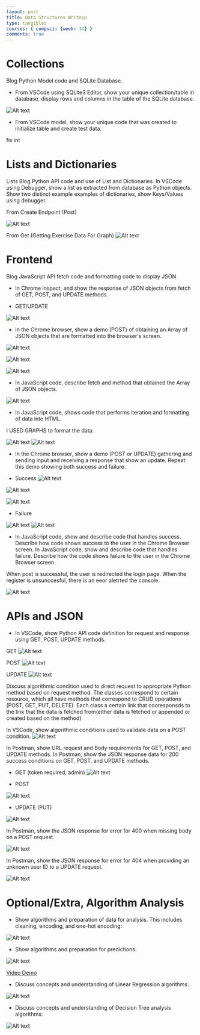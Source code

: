 ```yaml
---
layout: post
title: Data Structures Writeup
type: tangibles
courses: { compsci: {week: 14} }
comments: true
---
```

# Collections

Blog Python Model code and SQLite Database.

- From VSCode using SQLite3 Editor, show your unique collection/table in database, display rows and columns in the table of the SQLite database.

![Alt text](/Nighthawk-Pages/images/table.png)

- From VSCode model, show your unique code that was created to initialize table and create test data.

fix int

# Lists  and Dictionaries

Lists 
Blog Python API code and use of List and Dictionaries.
In VSCode using Debugger, show a list as extracted from database as Python objects. Show two distinct example examples of dictionaries, show Keys/Values using debugger.

From Create Endpoint (Post)

![Alt text](/Nighthawk-Pages/images/cook.png)


From Get (Getting Exercise Data For Graph)
![Alt text](/Nighthawk-Pages/images/photo.png)


# Frontend

Blog JavaScript API fetch code and formatting code to display JSON.

- In Chrome inspect, and show the response of JSON objects from fetch of GET, POST, and UPDATE methods.

- GET/UPDATE


![Alt text](/Nighthawk-Pages/images/z.png)


- In the Chrome browser, show a demo (POST) of obtaining an Array of JSON objects that are formatted into the browser's screen.


![Alt text](/Nighthawk-Pages/images/r0.png)

![Alt text](/Nighthawk-Pages/images/r.png)

![Alt text](/Nighthawk-Pages/images/r1.png)





- In JavaScript code, describe fetch and method that obtained the Array of JSON objects.

![Alt text](/Nighthawk-Pages/images/1.png)


- In JavaScript code, shows code that performs iteration and formatting of data into HTML.

I USED GRAPHS to format the data. 


![Alt text](/Nighthawk-Pages/images/g1.png)
![Alt text](/Nighthawk-Pages/images/g2.png)


- In the Chrome browser, show a demo (POST or UPDATE) gathering and sending input and receiving a response that show an update. Repeat this demo showing both success and failure.

- Success
![Alt text](/Nighthawk-Pages/images/r0.png)

![Alt text](/Nighthawk-Pages/images/r.png)

![Alt text](/Nighthawk-Pages/images/r1.png)




- Failure

![Alt text](/Nighthawk-Pages/images/8.png)
![Alt text](/Nighthawk-Pages/images/9.png)


- In JavaScript code, show and describe code that handles success. Describe how code shows success to the user in the Chrome Browser screen.  In JavaScript code, show and describe code that handles failure. Describe how the code shows failure to the user in the Chrome Browser screen.


When post is successful, the user is redirected the login page. When the register is unsunccesful, there is an eeor aletrted the console.

![Alt text](/Nighthawk-Pages/images/fail.png)




# APIs and JSON

- In VSCode, show Python API code definition for request and response using GET, POST, UPDATE methods.


GET
![Alt text](/Nighthawk-Pages/images/g.png)


POST
![Alt text](/Nighthawk-Pages/images/pg.png)


UPDATE
![Alt text](/Nighthawk-Pages/images/p.png)

Discuss algorithmic condition used to direct request to appropriate Python method based on request method.
The classes correspond to certain resource, which all have methods that correspond to CRUD operations (POST, GET, PUT, DELETE). Each class a certain link that cooresponsds to the link that the data is fetched from(either data is fetched or appended or created based on the method)


In VSCode, show algorithmic conditions used to validate data on a POST condition.
![Alt text](/Nighthawk-Pages/images/c.png)


In Postman, show URL request and Body requirements for GET, POST, and UPDATE methods. In Postman, show the JSON response data for 200 success conditions on GET, POST, and UPDATE methods.

- GET (token required, admin)
![Alt text](/Nighthawk-Pages/images/getall.png)

- POST

![Alt text](/Nighthawk-Pages/images/pull.png)

- UPDATE (PUT)

![Alt text](/Nighthawk-Pages/images/put1.png)

In Postman, show the JSON response for error for 400 when missing body on a POST request.

![Alt text](/Nighthawk-Pages/images/post.png)


In Postman, show the JSON response for error for 404 when providing an unknown user ID to a UPDATE request.

![Alt text](/Nighthawk-Pages/images/pu.png)




#  Optional/Extra, Algorithm Analysis

- Show algorithms and preparation of data for analysis. This includes cleaning, encoding, and one-hot encoding:

![Alt text](/Nighthawk-Pages/images/one.png)

- Show algorithms and preparation for predictions:

![Alt text](/Nighthawk-Pages/images/two.png)

[Video Demo](https://drive.google.com/file/d/1nsliqhjIZPXC-70gKHR9Io8FGqWRXN5z/view)


- Discuss concepts and understanding of Linear Regression algorithms:


![Alt text](/Nighthawk-Pages/images/logisticregression.png)

- Discuss concepts and understanding of Decision Tree analysis algorithms:

![Alt text](/Nighthawk-Pages/images/tree.png)




